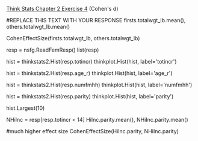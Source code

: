 [Think Stats Chapter 2 Exercise 4](http://greenteapress.com/thinkstats2/html/thinkstats2003.html#toc24) (Cohen's d)

#REPLACE THIS TEXT WITH YOUR RESPONSE
firsts.totalwgt_lb.mean(), others.totalwgt_lb.mean()

CohenEffectSize(firsts.totalwgt_lb, others.totalwgt_lb)

resp = nsfg.ReadFemResp()
list(resp)


hist = thinkstats2.Hist(resp.totincr)
thinkplot.Hist(hist, label='totincr')


hist = thinkstats2.Hist(resp.age_r)
thinkplot.Hist(hist, label='age_r')

hist = thinkstats2.Hist(resp.numfmhh)
thinkplot.Hist(hist, label='numfmhh')

hist = thinkstats2.Hist(resp.parity)
thinkplot.Hist(hist, label='parity')

hist.Largest(10)

NHiInc = resp[resp.totincr < 14]
HiInc.parity.mean(), NHiInc.parity.mean()

#much higher effect size
CohenEffectSize(HiInc.parity, NHiInc.parity)